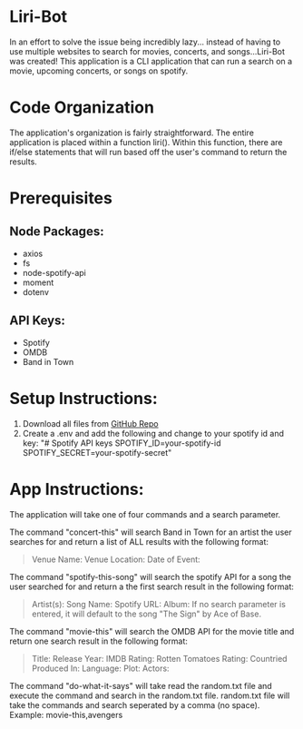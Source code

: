 # Liri-Bot
In an effort to solve the issue being incredibly lazy... instead of having to use multiple websites to search for movies, concerts, and songs...Liri-Bot was created! This application is a CLI application that can run a search on a movie, upcoming concerts, or songs on spotify. 

# Code Organization
The application's organization is fairly straightforward. The entire application is placed within a function liri(). Within this function, there are if/else statements that will run based off the user's command to return the results.

# Prerequisites
## Node Packages:
* axios
* fs
* node-spotify-api
* moment
* dotenv

## API Keys:
* Spotify
* OMDB
* Band in Town

# Setup Instructions:
1. Download all files from [GitHub Repo](https://github.com/KevinJoun/liri-node-app)
2. Create a .env and add the following and change to your spotify id and key:
"# Spotify API keys
SPOTIFY_ID=your-spotify-id
SPOTIFY_SECRET=your-spotify-secret"

# App Instructions:
The application will take one of four commands and a search parameter. 

The command "concert-this" will search Band in Town for an artist the user searches for and return a list of ALL results with the following format:
>Venue Name: 
>Venue Location: 
>Date of Event: 

The command "spotify-this-song" will search the spotify API for a song the user searched for and return a the first search result in the following format:
>Artist(s): 
>Song Name: 
>Spotify URL: 
>Album: 
If no search parameter is entered, it will default to the song "The Sign" by Ace of Base.

The command "movie-this" will search the OMDB API for the movie title and return one search result in the following format:
>Title: 
>Release Year:
>IMDB Rating:
>Rotten Tomatoes Rating:
>Countried Produced In: 
>Language: 
>Plot:
>Actors:

The command "do-what-it-says" will take read the random.txt file and execute the command and search in the random.txt file. random.txt file will take the commands and search seperated by a comma (no space).
Example: movie-this,avengers
